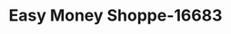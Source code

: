 ---
f_zip-code: 62960
f_state-code: IL
title: Easy Money Shoppe-16683
f_phone: 618-524-7733
f_city-only: Metropolis
f_address: 19 Pullen Rd Metropolis
f_location-unique-id: '16683'
slug: easy-money-shoppe-16683
updated-on: '2024-05-30T13:46:58.046Z'
created-on: '2024-05-30T13:36:59.803Z'
published-on: '2024-05-30T13:54:32.469Z'
f_city-state: cms/city/metropolis-il.md
f_company: cms/company/easy-money-shoppe.md
f_state: cms/state/illinois.md
layout: '[payday-loan].html'
tags: payday-loan
---